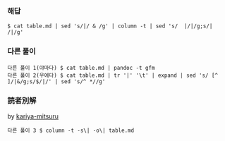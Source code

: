 ### 해답
```
$ cat table.md | sed 's/|/ & /g' | column -t | sed 's/  |/|/g;s/|  /|/g'
```
### 다른 풀이
```
다른 풀이 1(야마다) $ cat table.md | pandoc -t gfm
다른 풀이 2(우에다) $ cat table.md | tr '|' '\t' | expand | sed 's/ [^ ]/|&/g;s/$/|/' | sed 's/^ *//g'
```

 ### 読者別解

 by [kariya-mitsuru](https://github.com/kariya-mitsuru)

```
다른 풀이 3 $ column -t -s\| -o\| table.md
```
